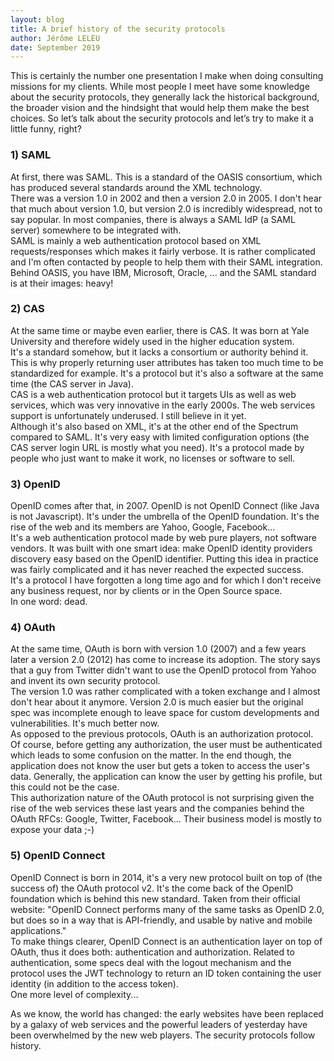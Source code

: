 ```yaml
---
layout: blog
title: A brief history of the security protocols
author: Jérôme LELEU
date: September 2019
---
```


This is certainly the number one presentation I make when doing consulting missions for my clients. While most people I meet have some knowledge about the security protocols, they generally lack the historical background, the broader vision and the hindsight that would help them make the best choices. So let’s talk about the security protocols and let’s try to make it a little funny, right?

### 1) SAML
At first, there was SAML. This is a standard of the OASIS consortium, which has produced several standards around the XML technology.  
There was a version 1.0 in 2002 and then a version 2.0 in 2005. I don't hear that much about version 1.0, but version 2.0 is incredibly widespread, not to say popular. In most companies, there is always a SAML IdP (a SAML server) somewhere to be integrated with.  
SAML is mainly a web authentication protocol based on XML requests/responses which makes it fairly verbose. It is rather complicated and I'm often contacted by people to help them with their SAML integration.  
Behind OASIS, you have IBM, Microsoft, Oracle, ... and the SAML standard is at their images: heavy!

### 2) CAS
At the same time or maybe even earlier, there is CAS. It was born at Yale University and therefore widely used in the higher education system.  
It's a standard somehow, but it lacks a consortium or authority behind it. This is why properly returning user attributes has taken too much time to be standardized for example. It's a protocol but it's also a  software at the same time (the CAS server in Java).  
CAS is a web authentication protocol but it targets UIs as well as web services, which was very innovative in the early 2000s. The web services support is unfortunately underused. I still believe in it yet.  
Although it's also based on XML, it's at the other end of the Spectrum compared to SAML. It's very easy with limited configuration options (the CAS server login URL is mostly what you need). It's a protocol made by people who just want to make it work, no licenses or software to sell.

### 3) OpenID
OpenID comes after that, in 2007. OpenID is not OpenID Connect (like Java is not Javascript). It's under the umbrella of the OpenID foundation. It's the rise of the web and its members are Yahoo, Google, Facebook...  
It's a web authentication protocol made by web pure players, not software vendors. It was built with one smart idea: make OpenID identity providers discovery easy based on the OpenID identifier. Putting this idea in practice was fairly complicated and it has never reached the expected success.  
It's a protocol I have forgotten a long time ago and for which I don't receive any business request, nor by clients or in the Open Source space.  
In one word: dead.

### 4) OAuth
At the same time, OAuth is born with version 1.0 (2007) and a few years later a version 2.0 (2012) has come to increase its adoption. The story says that a guy from Twitter didn't want to use the OpenID protocol from Yahoo and invent its own security protocol.  
The version 1.0 was rather complicated with a token exchange and I almost don't hear about it anymore. Version 2.0 is much easier but the original spec was incomplete enough to leave space for custom developments and vulnerabilities. It's much better now.  
As opposed to the previous protocols, OAuth is an authorization protocol. Of course, before getting any authorization, the user must be authenticated which leads to some confusion on the matter. In the end though, the application does not know the user but gets a token to access the user's data. Generally, the application can know the user by getting his profile, but this could not be the case.  
This authorization nature of the OAuth protocol is not surprising given the rise of the web services these last years and the companies behind the OAuth RFCs: Google, Twitter, Facebook... Their business model is mostly to expose your data ;-)

### 5) OpenID Connect
OpenID Connect is born in 2014, it's a very new protocol built on top of (the success of) the OAuth protocol v2. It's the come back of the OpenID foundation which is behind this new standard.
Taken from their official website: "OpenID Connect performs many of the same tasks as OpenID 2.0, but does so in a way that is API-friendly, and usable by native and mobile applications."  
To make things clearer, OpenID Connect is an authentication layer on top of OAuth, thus it does both: authentication and authorization. Related to authentication, some specs deal with the logout mechanism and the protocol uses the JWT technology to return an ID token containing the user identity (in addition to the access token).  
One more level of complexity...

As we know, the world has changed: the early websites have been replaced by a galaxy of web services and the powerful leaders of yesterday have been overwhelmed by the new web players. The security protocols follow history.
